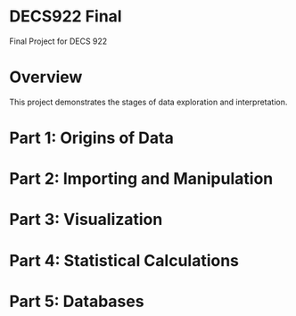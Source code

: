 # DECS922 Final
Final Project for DECS 922

# Overview
This project demonstrates the stages of data exploration and interpretation. 


# Part 1: Origins of Data

# Part 2: Importing and Manipulation

# Part 3: Visualization

# Part 4: Statistical Calculations

# Part 5: Databases


